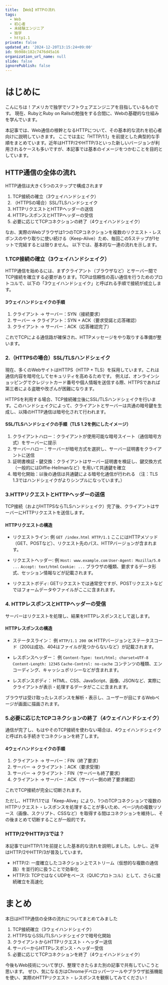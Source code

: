 ```yaml
---
title: 【Web】HTTPの流れ
tags:
  - Web
  - 初心者
  - 未経験エンジニア
  - 独学
  - http1.1
private: false
updated_at: '2024-12-20T13:15:24+09:00'
id: 9b988c182c7476d45a16
organization_url_name: null
slide: false
ignorePublish: false
---
```

# はじめに
こんにちは！アメリカで独学でソフトウェアエンジニアを目指しているものです。
現在、RubyとRuby on Railsの勉強をする合間に、Webの基礎的な仕組みを学んでいます。

本記事では、Web通信の根幹となるHTTPについて、その基本的な流れを初心者向けに説明していきます。
ここでは主に「HTTP/1.1」を前提とした典型的な手順をまとめています。近年はHTTP/2やHTTP/3といった新しいバージョンが利用されるケースも多いですが、本記事では基本のイメージをつかむことを目的としています。

## HTTP通信の全体の流れ
HTTP通信は大きく5つのステップで構成されます

1. TCP接続の確立（3ウェイハンドシェイク）
2. （HTTPSの場合）SSL/TLSハンドシェイク
3. HTTPリクエストとHTTPヘッダーの送信
4. HTTPレスポンスとHTTPヘッダーの受信
5. 必要に応じてTCPコネクションの終了（4ウェイハンドシェイク）

なお、実際のWebブラウザは1つのTCPコネクションを複数のリクエスト・レスポンスのやり取りに使い続ける（Keep-Alive）ため、毎回この5ステップが1セットで完結するとは限りません。
以下では、基本的な一連の流れを示します。

### 1.TCP接続の確立（3ウェイハンドシェイク）
HTTP通信を始めるには、まずクライアント（ブラウザなど）とサーバー間でTCP接続を確立する必要があります。TCPは信頼性の高い通信を行うためのプロトコルで、以下の「3ウェイハンドシェイク」と呼ばれる手順で接続が成立します。
#### 3ウェイハンドシェイクの手順
1. クライアント → サーバー：SYN（接続要求）
2. サーバー → クライアント：SYN + ACK（要求受諾と応答確認）
3. クライアント → サーバー：ACK（応答確認完了）

これでTCPによる通信路が確保され、HTTPメッセージをやり取りする準備が整います。

### 2.（HTTPSの場合）SSL/TLSハンドシェイク
現在、多くのWebサイトはHTTPS（HTTP + TLS）を採用しています。これは通信内容を暗号化してセキュリティを高めるためです。
例えば、オンラインショッピングでクレジットカード番号や個人情報を送信する際、HTTPSであれば第三者による盗聴や改ざんが困難になります。

HTTPSを利用する場合、TCP接続確立後にSSL/TLSハンドシェイクを行います。このハンドシェイクによって、クライアントとサーバーは共通の暗号鍵を生成し、以降のHTTP通信は暗号化されて行われます。

#### SSL/TLSハンドシェイクの手順（TLS 1.2を例にしたイメージ）
1. クライアントハロー：クライアントが使用可能な暗号スイート（通信暗号方式）をサーバーに提示
2. サーバーハロー：サーバーが暗号方式を選択し、サーバー証明書をクライアントに送信
3. 証明書検証・鍵交換：クライアントはサーバー証明書を検証し、鍵交換方式（一般的にはDiffie-Hellmanなど）を用いて共通鍵を確立
4. 暗号化開始：以後の通信は共通鍵による暗号化通信が行われる
（注：TLS 1.3ではハンドシェイクがよりシンプルになっています。）

### 3.HTTPリクエストとHTTPヘッダーの送信
TCP接続（およびHTTPSならTLSハンドシェイク）完了後、クライアントはサーバーにHTTPリクエストを送信します。

#### HTTPリクエストの構造
* リクエストライン:
例 `GET /index.html HTTP/1.1`
ここにはHTTPメソッド（GET、POSTなど）、リクエスト先のパス、HTTPバージョンが含まれます。

* リクエストヘッダー:
例
`Host: www.example.com`
`User-Agent: Mozilla/5.0 ...`
`Accept: text/html`
`Cookie: ...`
ブラウザの種類、要求するデータ形式、セッション情報などが記載されます。

* リクエストボディ:
GETリクエストでは通常空ですが、POSTリクエストなどではフォームデータやファイルがここに含まれます。

### 4. HTTPレスポンスとHTTPヘッダーの受信
サーバーはリクエストを処理し、結果をHTTPレスポンスとして返します。

#### HTTPレスポンスの構造
* ステータスライン：
例 `HTTP/1.1 200 OK`
HTTPバージョンとステータスコード（200は成功、404はファイルが見つからないなど）が記載されます。

* レスポンスヘッダー：
例
`Content-Type: text/html; charset=UTF-8`
`Content-Length: 12345`
`Cache-Control: no-cache`
コンテンツの種類、エンコーディング、キャッシュポリシーなどが含まれます。

* レスポンスボディ：
HTML、CSS、JavaScript、画像、JSONなど、実際にクライアントが表示・処理するデータがここに含まれます。


ブラウザは受け取ったレスポンスを解析・表示し、ユーザーが目にするWebページが画面に描画されます。
### 5.必要に応じたTCPコネクションの終了（4ウェイハンドシェイク）
通信が完了し、もはやそのTCP接続を使わない場合は、4ウェイハンドシェイクと呼ばれる手続きでコネクションを終了します。

#### 4ウェイハンドシェイクの手順
1. クライアント → サーバー：FIN（終了要求）
2. サーバー → クライアント：ACK（要求受理）
3. サーバー → クライアント：FIN（サーバーも終了要求）
4. クライアント → サーバー：ACK（サーバー側の終了要求確認）

これでTCP接続が完全に切断されます。

ただし、HTTP/1.1では「Keep-Alive」により、1つのTCPコネクションで複数のHTTPリクエスト・レスポンスを処理することが多いため、ページ内の複数リソース（画像、スクリプト、CSSなど）を取得する間はコネクションを維持し、その後まとめて切断することが一般的です。

### HTTP/2やHTTP/3では？
本記事ではHTTP/1.1を前提とした基本的な流れを説明しました。しかし、近年はHTTP/2やHTTP/3が普及しています。

* HTTP/2: 一度確立したコネクション上でストリーム（仮想的な複数の通信路）を並行的に扱うことで効率化
* HTTP/3: TCPではなくUDPをベース（QUICプロトコル）として、さらに接続確立を高速化



# まとめ
本日はHTTP通信の全体の流れについてまとめてみました

1. TCP接続確立（3ウェイハンドシェイク）
2. HTTPSならSSL/TLSハンドシェイクで暗号化開始
3. クライアントからHTTPリクエスト・ヘッダー送信
4. サーバーからHTTPレスポンス・ヘッダー受信
5. 必要に応じてTCPコネクションを終了（4ウェイハンドシェイク）

今後もWeb技術について学び、整理できたらまた別の記事で共有していこうと思います。
ぜひ、気になる方はChromeデベロッパーツールやブラウザ拡張機能を使い、実際のHTTPリクエスト・レスポンスを観察してみてください！
